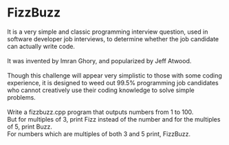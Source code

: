 # FizzBuzz
It is a very simple and classic programming interview question, used in software developer job interviews, to determine whether the job candidate can actually write code. <br />
<br />
It was invented by Imran Ghory, and popularized by Jeff Atwood. <br />
<br />
Though this challenge will appear very simplistic to those with some coding experience, it is designed to weed out 99.5% programming job candidates who cannot creatively use their coding knowledge to solve simple problems. <br />
<br />
Write a fizzbuzz.cpp program that outputs numbers from 1 to 100. <br />
But for multiples of 3, print Fizz instead of the number and for the multiples of 5, print Buzz. <br />
For numbers which are multiples of both 3 and 5 print, FizzBuzz. <br />
